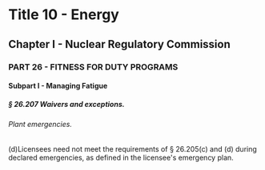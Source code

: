 
# Title 10 - Energy
## Chapter I - Nuclear Regulatory Commission
### PART 26 - FITNESS FOR DUTY PROGRAMS
#### Subpart I - Managing Fatigue
##### § 26.207 Waivers and exceptions.
###### Plant emergencies.

(d)Licensees need not meet the requirements of § 26.205(c) and (d) during declared emergencies, as defined in the licensee's emergency plan.

